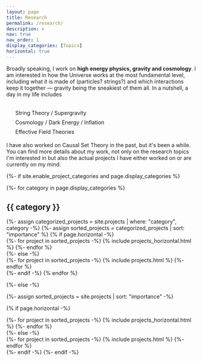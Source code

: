 ```yaml
---
layout: page
title: Research
permalink: /research/
description: >
nav: true
nav_order: 1
display_categories: [Topics]
horizontal: true
---
```


<!-- pages/projects.md -->
<div class="projects">

Broadly speaking, I work on <span style="font-weight: bold">high energy physics, gravity and cosmology</span>. I am interested in how the Universe works at the most fundamental level, including what it is made of (particles? strings?) and which interactions keep it together &mdash; gravity being the sneakiest of them all. In a nutshell, a day in my life includes
  <ul style="list-style-type:none; line-height:180%; padding-top:1em  ">
    <li>String Theory / Supergravity</li>
    <li>Cosmology / Dark Energy / Inflation</li>
    <li>Effective Field Theories</li>
  </ul>
  I have also worked on Causal Set Theory in the past, but it's been a while. You can find more details about my work, not only on the research topics I'm interested in but also the actual projects I have either worked on or are currently on my mind. 

{%- if site.enable_project_categories and page.display_categories %}
  <!-- Display categorized projects -->
  {%- for category in page.display_categories %}
  <h2 class="category">{{ category }}</h2>
  {%- assign categorized_projects = site.projects | where: "category", category -%}
  {%- assign sorted_projects = categorized_projects | sort: "importance" %}
  <!-- Generate cards for each project -->
  {% if page.horizontal -%}
  <div class="container">
    <div class="row row-cols-2">
    {%- for project in sorted_projects -%}
      {% include projects_horizontal.html %}
    {%- endfor %}
    </div>
  </div>
  {%- else -%}
  <div class="grid">
    {%- for project in sorted_projects -%}
      {% include projects.html %}
    {%- endfor %}
  </div>
  {%- endif -%}
  {% endfor %}

{%- else -%}
<!-- Display projects without categories -->
  {%- assign sorted_projects = site.projects | sort: "importance" -%}
  <!-- Generate cards for each project -->
  {% if page.horizontal -%}
  <div class="container">
    <div class="row row-cols-2">
    {%- for project in sorted_projects -%}
      {% include projects_horizontal.html %}
    {%- endfor %}
    </div>
  </div>
  {%- else -%}
  <div class="grid">
    {%- for project in sorted_projects -%}
      {% include projects.html %}
    {%- endfor %}
  </div>
  {%- endif -%}
{%- endif -%}
</div>
